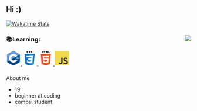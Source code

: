 <h2 align="left">Hi :)</h2>

[![Wakatime Stats](https://img.shields.io/badge/dynamic/json?color=brightgreen&label=Wakatime%20Stats&query=%24%5B%3F%28%40%5B%27grand_total%27%5D%29%5D.grand_total.hours&url=https%3A%2F%2Fwakatime.com%2Fapi%2Fv1%2Fusers%2FRymouu%2Fstats%3Fapi_key%3Dwaka_95e85893-78ef-4a8b-8324-a21b565c50f3)](https://wakatime.com/@Rymouu)



  
</div>

###

<img align="right" height="150" src="https://media.tenor.com/rYRJdAncXUcAAAAi/%E5%B0%8F%E4%B8%B8%E5%AD%90-chibimaru.gif"  />

###

  <h3 align="left">📚Learning:</h3>
<p align="left"> <a href="https://www.w3schools.com/cpp/" target="_blank" rel="noreferrer"> <img src="https://raw.githubusercontent.com/devicons/devicon/master/icons/cplusplus/cplusplus-original.svg" alt="cplusplus" width="40" height="40"/> </a> <a href="https://www.w3schools.com/css/" target="_blank" rel="noreferrer"> <img src="https://raw.githubusercontent.com/devicons/devicon/master/icons/css3/css3-original-wordmark.svg" alt="css3" width="40" height="40"/> </a> <a href="https://www.w3.org/html/" target="_blank" rel="noreferrer"> <img src="https://raw.githubusercontent.com/devicons/devicon/master/icons/html5/html5-original-wordmark.svg" alt="html5" width="40" height="40"/> </a> <a href="https://developer.mozilla.org/en-US/docs/Web/JavaScript" target="_blank" rel="noreferrer"> <img src="https://raw.githubusercontent.com/devicons/devicon/master/icons/javascript/javascript-original.svg" alt="javascript" width="40" height="40"/> </a>  </p>
 

###
About me 
- 19
- beginner at coding
- compsi student

###

<br clear="both">


###
